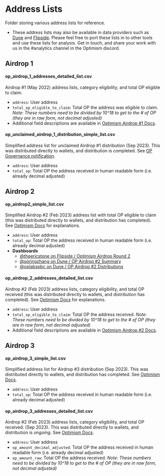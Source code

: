 # Address Lists
Folder storing various address lists for reference.
- These address lists may also be available in data providers such as [Dune](https://dune.com/) and [Flipside](https://flipsidecrypto.xyz/). Please feel free to port these lists in to other tools and use these lists for analysis. Get in touch, and share your work with us in the #analytics channel in the Optimism discord.

## Airdrop 1

#### op_airdrop_1_addresses_detailed_list.csv
Airdrop #1 (May 2022) address lists, category eligibility, and total OP eligible to claim.
- `address`: User address
- `total_op_eligible_to_claim`: Total OP the address was eligible to claim. *Note: These numbers need to be divided by 10^18 to get to the # of OP (they are in raw form, not decimal adjusted)*
- Additional field descriptions are available in [Optimism Airdrop #1 Docs](https://community.optimism.io/docs/governance/airdrop-1/).

#### op_unclaimed_airdrop_1_distribution_simple_list.csv
Simplified address list for unclaimed Airdrop #1 distribution (Sep 2023). This was distributed directly to wallets, and distribution is completed. See [OP Governance notification](https://twitter.com/OptimismGov/status/1702748223847170261).
- `address`: User address
- `total_op`: Total OP the address received in human readable form (i.e. already decimal adjusted)

## Airdrop 2 

#### op_airdrop2_simple_list.csv
Simplified Airdrop #2 (Feb 2023) address list with total OP eligible to claim (this was distributed directly to wallets, and distribution has completed). See [Optimism Docs](https://community.optimism.io/docs/governance/airdrop-2/) for explanations.
- `address`: User address
- `total_op`: Total OP the address received in human readable form (i.e. already decimal adjusted)
- **Dashboards**
  - [@theericstone on Flipside / Optimism Airdrop Round 2](https://flipsidecrypto.xyz/theericstone-pine/optimism-airdrop-round-2-qu3UsW)
  - [@springzhang on Dune / OP Airdrop #2 Summary](https://dune.com/springzhang/op-airdrop-2-summary)
  - [@oplabspbc on Dune / OP Airdrop #2 Distributions](https://dune.com/oplabspbc/op-airdrop-2-distributions)

#### op_airdrop_2_addresses_detailed_list.csv
Airdrop #2 (Feb 2023) address lists, category eligibility, and total OP received (this was distributed directly to wallets, and distribution has completed). See [Optimism Docs](https://community.optimism.io/docs/governance/airdrop-2/) for explanations.
- `address`: User address
- `total_op_eligible_to_claim`: Total OP the address received. *Note: These numbers need to be divided by 10^18 to get to the # of OP (they are in raw form, not decimal adjusted)*
- Additional field descriptions are available in [Optimism Airdrop #2 Docs](https://community.optimism.io/docs/governance/airdrop-2/).

## Airdrop 3

#### op_airdrop_3_simple_list.csv
Simplified address list for Airdrop #3 distribution (Sep 2023). This was distributed directly to wallets, and distribution has completed. See [Optimism Docs](https://community.optimism.io/docs/governance/airdrop-3/).
- `address`: User address
- `total_op`: Total OP the address received in human readable form (i.e. already decimal adjusted)

#### op_airdrop_3_addresses_detailed_list.csv
Airdrop #2 (Feb 2023) address lists, category eligibility, and total OP received.  (Sep 2023). This was distributed directly to wallets, and distribution is *ongoing*. See [Optimism Docs](https://community.optimism.io/docs/governance/airdrop-3/).
- `address`: User address
- `op_amount_decimal_adjusted`: Total OP the address received in human readable form (i.e. already decimal adjusted)
- `op_amount_raw`: Total OP the address received. *Note: These numbers need to be divided by 10^18 to get to the # of OP (they are in raw form, not decimal adjusted)*
